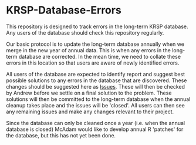 # KRSP-Database-Errors
This repository is designed to track errors in the long-term KRSP database.  Any users of the database should check this repository regularly.

Our basic protocol is to update the long-term database annually when we merge in the new year of annual data.  This is when any errors in the long-term database are corrected.  In the mean time, we need to collate these errors in this location so that users are aware of newly identified errors.

All users of the database are expected to identify report and suggest best possible solutions to any errors in the database that are discovered.  These changes should be suggested here as [Issues](https://github.com/KluaneRedSquirrelProject/KRSP-Database-Errors/issues).  These will then be checked by Andrew before we settle on a final solution to the problem.  These solutions will then be committed to the long-term database when the annual cleanup takes place and the issues will be 'closed'.  All users can then see any remaining issues and make any changes relevant to their project.

Since the database can only be cleaned once a year (i.e. when the annual database is closed) McAdam would like to develop annual R 'patches' for the database, but this has not yet been done.

